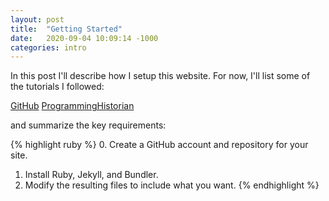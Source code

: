 ```yaml
---
layout: post
title:  "Getting Started"
date:   2020-09-04 10:09:14 -1000
categories: intro
---
```

In this post I'll describe how I setup this website. For now, I'll list some of the tutorials I followed:

[GitHub](https://docs.github.com/en/github/working-with-github-pages/creating-a-github-pages-site-with-jekyll)
[ProgrammingHistorian](https://programminghistorian.org/en/lessons/building-static-sites-with-jekyll-github-pages)

and summarize the key requirements:

{% highlight ruby %}
0. Create a GitHub account and repository for your site.
1. Install Ruby, Jekyll, and Bundler.
2. Modify the resulting files to include what you want.
{% endhighlight %}
